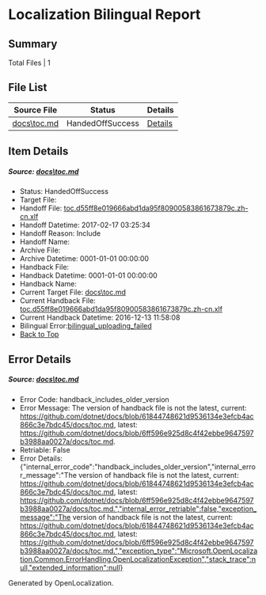 # <a name='report-top'></a> Localization Bilingual Report

## Summary
 Total Files | 1

## File List
 Source File | Status | Details 
 ----------- | ------ | ------- 
 [docs\toc.md](https://github.com/dotnet/docs/blob/6ff596e925d8c4f42ebbe9647597b3988aa0027a/docs/toc.md) | HandedOffSuccess | [Details](#bbbe2ed948dc35f3fb3bcb173e7badc0a2fd3b833474)

## Item Details
##### <a name='bbbe2ed948dc35f3fb3bcb173e7badc0a2fd3b833474'></a> Source: [docs\toc.md](https://github.com/dotnet/docs/blob/6ff596e925d8c4f42ebbe9647597b3988aa0027a/docs/toc.md)
* Status: HandedOffSuccess
* Target File: 
* Handoff File: [toc.d55ff8e019666abd1da95f80900583861673879c.zh-cn.xlf](https://github.com/dotnet/docs.handoff/blob/34e2f3312c17d0c51768e2d9a0ba4cf45e7bebe6/ol-handoff/dotnet/docs.zh-cn/master/dotnet-core/toc.d55ff8e019666abd1da95f80900583861673879c.zh-cn.xlf)
* Handoff Datetime: 2017-02-17 03:25:34
* Handoff Reason: Include
* Handoff Name: 
* Archive File: 
* Archive Datetime: 0001-01-01 00:00:00
* Handback File: 
* Handback Datetime: 0001-01-01 00:00:00
* Handback Name: 
* Current Target File: [docs\toc.md](https://github.com/dotnet/docs.zh-cn/blob/6546448bf65c3b891824b9e8b7ad8763e1061393/docs/toc.md)
* Current Handback File: [toc.d55ff8e019666abd1da95f80900583861673879c.zh-cn.xlf](https://github.com/dotnet/docs.handback/blob/9a9def3381b16489b54a0698064e808e4cdf60d5/ol-handback/dotnet/docs.zh-cn/master/ht-p1/toc.d55ff8e019666abd1da95f80900583861673879c.zh-cn.xlf)
* Current Handback Datetime: 2016-12-13 11:58:08
* Bilingual Error:[bilingual_uploading_failed](#bbbe2ed948dc35f3fb3bcb173e7badc0a2fd3b833474bilingual_uploading_failed)
* [Back to Top](#report-top)


## Error Details
##### <a name='bbbe2ed948dc35f3fb3bcb173e7badc0a2fd3b833474handback_includes_older_version'></a> Source: [docs\toc.md](#bbbe2ed948dc35f3fb3bcb173e7badc0a2fd3b833474)
* Error Code: handback_includes_older_version
* Error Message: The version of handback file is not the latest, current: https://github.com/dotnet/docs/blob/61844748621d9536134e3efcb4ac866c3e7bdc45/docs/toc.md, latest: https://github.com/dotnet/docs/blob/6ff596e925d8c4f42ebbe9647597b3988aa0027a/docs/toc.md.
* Retriable: False
* Error Details: {"internal_error_code":"handback_includes_older_version","internal_error_message":"The version of handback file is not the latest, current: https://github.com/dotnet/docs/blob/61844748621d9536134e3efcb4ac866c3e7bdc45/docs/toc.md, latest: https://github.com/dotnet/docs/blob/6ff596e925d8c4f42ebbe9647597b3988aa0027a/docs/toc.md.","internal_error_retriable":false,"exception_message":"The version of handback file is not the latest, current: https://github.com/dotnet/docs/blob/61844748621d9536134e3efcb4ac866c3e7bdc45/docs/toc.md, latest: https://github.com/dotnet/docs/blob/6ff596e925d8c4f42ebbe9647597b3988aa0027a/docs/toc.md.","exception_type":"Microsoft.OpenLocalization.Common.ErrorHandling.OpenLocalizationException","stack_trace":null,"extended_information":null}


Generated by OpenLocalization.
